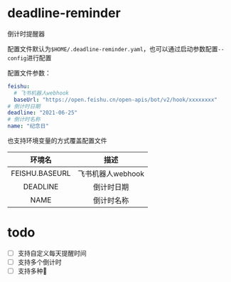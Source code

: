 # deadline-reminder

倒计时提醒器

配置文件默认为`$HOME/.deadline-reminder.yaml`，也可以通过启动参数配置`--config`进行配置

配置文件参数：

```yaml
feishu:
  # 飞书机器人webhook
  baseUrl: "https://open.feishu.cn/open-apis/bot/v2/hook/xxxxxxxx"
# 倒计时日期
deadline: "2021-06-25"
# 倒计时名称
name: "纪念日"  
```

也支持环境变量的方式覆盖配置文件

|      环境名       |      描述      |
|:--------------:|:------------:|
| FEISHU.BASEURL | 飞书机器人webhook |
|    DEADLINE    |    倒计时日期     |
|      NAME      |    倒计时名称     |

# todo

- [ ] 支持自定义每天提醒时间
- [ ] 支持多个倒计时
- [ ] 支持多种🤖